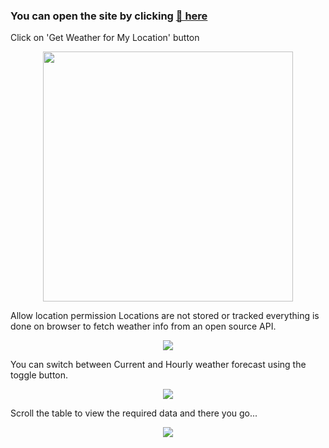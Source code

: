 ### You can open the site by clicking [🔗 here](https://weather.axwaizee.xyz/)

Click on 'Get Weather for My Location' button
<p align="center">
  <img width="400px" src="https://github.com/Axwaizee/Weather/assets/83546692/1df7d38e-fda2-487c-8dce-9cc68b4a3a4e">
</p>

Allow location permission
Locations are not stored or tracked everything is done on browser to fetch weather info from an open source API.
<p align="center">
  <img src="https://github.com/Axwaizee/Weather/assets/83546692/b2cc0eb7-1fac-4dd3-a164-df717f2a9334">
</p>
  

You can switch between Current and Hourly weather forecast using the toggle button.
<p align="center">
  <img src="https://github.com/Axwaizee/Weather/assets/83546692/aeb4fde6-eab8-42e6-919d-352056ad4b03">
</p>

Scroll the table to view the required data and there you go...
<p align="center">
  <img src="https://github.com/Axwaizee/Weather/assets/83546692/cd4e2d19-1321-4dc8-95e7-39008a194f0e">
</p>

